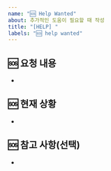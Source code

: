 ```yaml
---
name: "🆘 Help Wanted"
about: 추가적인 도움이 필요할 때 작성
title: "[HELP] "
labels: "🆘 help wanted"
---
```


## 🆘 요청 내용

<!-- 어떤 도움이나 지원이 필요한지 구체적으로 작성 -->

-

## 🆘 현재 상황

<!-- 현재 진행 중인 상태, 시도한 방법 -->

-

## 🆘 참고 사항(선택)

<!-- 참고할 만한 자료나 사항(ex. 이미지 등)이 있다면 첨부해 주세요 -->

-
